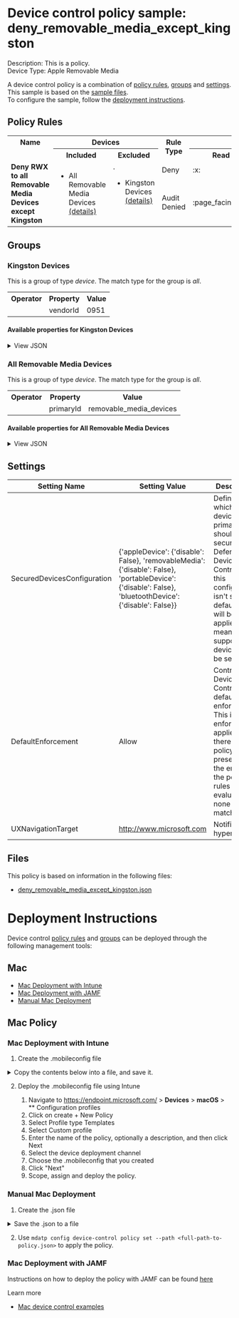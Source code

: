 # Device control policy sample: deny_removable_media_except_kingston

Description: This is a policy.              
Device Type: Apple Removable Media

A device control policy is a combination of [policy rules](#policy-rules), [groups](#groups) and [settings](#settings).  
This sample is based on the [sample files](#files).  
To configure the sample, follow the [deployment instructions](#deployment-instructions).  

## Policy Rules

<table>
    <tr>
        <th rowspan="2" valign="top">Name</th>
        <th colspan="2" valign="top">Devices</th>
        <th rowspan="2" valign="top">Rule Type</th>
        <th colspan="3" valign="top"><center>Access</center></th>
        <th rowspan="2" valign="top">Notification</th>
    </tr>
    <tr>
        <th>Included</th>
        <th>Excluded</th><th>Read</th><th>Write</th><th>Execute</th></tr><tr>
            <td rowspan="2"><b>Deny RWX to all Removable Media Devices except Kingston</b></td>
            <td rowspan="2 valign="top">
                <ul><li>All Removable Media Devices<a href="#all-removable-media-devices" title="all [{'$type': 'primaryId', 'value': 'removable_media_devices'}]"> (details)</a></ul>
            </td>
            <td rowspan="2" valign="top">.
                <ul><li>Kingston Devices<a href="#kingston-devices" title="all [{'$type': 'vendorId', 'value': '0951'}]"> (details)</a></ul>
            </td>
            <td>Deny</td>
            <td>:x:</td>
            <td>:x:</td>
            <td>:x:</td>
            <td>None</td> 
        </tr><tr>
            <td>Audit Denied</td>
            <td>:page_facing_up:</td>
            <td>:page_facing_up:</td>
            <td>:page_facing_up:</td>
            <td>Send event and Show notification</td>
        </tr></table>


## Groups


### Kingston Devices



This is a group of type *device*. 
The match type for the group is *all*.


<table>
<tr>
<th>Operator</th>
<th>Property</th>
<th>Value</th>
</tr>

<tr>

<td></td>

<td>vendorId</td>

<td>0951</td>

</tr>

</table>


#### Available properties for Kingston Devices


<details>
<summary>View JSON</summary>

```json
{
    "$type": "device",
    "id": "3f082cd3-f701-4c21-9a6a-ed115c28e212",
    "name": "Kingston Devices",
    "query": {
        "$type": "all",
        "clauses": [
            {
                "$type": "vendorId",
                "value": "0951"
            }
        ]
    }
}
```
</details>

### All Removable Media Devices



This is a group of type *device*. 
The match type for the group is *all*.


<table>
<tr>
<th>Operator</th>
<th>Property</th>
<th>Value</th>
</tr>

<tr>

<td></td>

<td>primaryId</td>

<td>removable_media_devices</td>

</tr>

</table>


#### Available properties for All Removable Media Devices


<details>
<summary>View JSON</summary>

```json
{
    "$type": "device",
    "id": "3f082cd3-f701-4c21-9a6a-ed115c28e211",
    "name": "All Removable Media Devices",
    "query": {
        "$type": "all",
        "clauses": [
            {
                "$type": "primaryId",
                "value": "removable_media_devices"
            }
        ]
    }
}
```
</details>


## Settings






| Setting Name |  Setting Value | Description |Documentation |
|--------------|----------------|-------------|---------------|
SecuredDevicesConfiguration | {'appleDevice': {'disable': False}, 'removableMedia': {'disable': False}, 'portableDevice': {'disable': False}, 'bluetoothDevice': {'disable': False}} | Defines which device's primary ids should be secured by Defender Device Control. If this configuration isn't set the default value will be applied, meaning all supported devices will be secured. |[documentation](https://learn.microsoft.com/en-us/microsoft-365/security/defender-endpoint/mac-device-control-overview?view=o365-worldwide#settings) |
DefaultEnforcement | Allow | Control Device Control default enforcement. This is the enforcement applied if there are no policy rules present or at the end of the policy rules evaluation none were matched. |[documentation](https://learn.microsoft.com/en-us/microsoft-365/security/defender-endpoint/mac-device-control-overview?view=o365-worldwide#settings) |
UXNavigationTarget | http://www.microsoft.com | Notification hyperlink |[documentation](https://learn.microsoft.com/en-us/microsoft-365/security/defender-endpoint/mac-device-control-overview?view=o365-worldwide#settings) |


## Files
This policy is based on information in the following files:

- [deny_removable_media_except_kingston.json](deny_removable_media_except_kingston.json)


# Deployment Instructions

Device control [policy rules](#policy-rules) and [groups](#groups) can be deployed through the following management tools:




## Mac
- [Mac Deployment with Intune](#mac-deployment-with-intune)
- [Mac Deployment with JAMF](#mac-deployment-with-jamf)
- [Manual Mac Deployment](#manual-mac-deployment)





## Mac Policy
### Mac Deployment with Intune

1. Create the .mobileconfig file

<details>
    <summary>Copy the contents below into a file, and save it.</summary>       

```xml
<?xml version="1.0" encoding="utf-8"?>
<!DOCTYPE plist PUBLIC "-//Apple//DTD PLIST 1.0//EN" "http://www.apple.com/DTDs/PropertyList-1.0.dtd">
<plist version="1">
    <dict>
        <key>PayloadUUID</key>
        <string>C4E6A782-0C8D-44AB-A025-EB893987A295</string>
        <key>PayloadType</key>
        <string>Configuration</string>
        <key>PayloadOrganization</key>
        <string>Microsoft</string>
        <key>PayloadIdentifier</key>
        <string>com.microsoft.wdav</string>
        <key>PayloadDisplayName</key>
        <string>Microsoft Defender settings</string>
        <key>PayloadDescription</key>
        <string>Microsoft Defender configuration settings</string>
        <key>PayloadVersion</key>
        <integer>1</integer>
        <key>PayloadEnabled</key>
        <true/>
        <key>PayloadRemovalDisallowed</key>
        <true/>
        <key>PayloadScope</key>
        <string>System</string>
        <key>PayloadContent</key>
        <array>
            <dict>
                <key>PayloadUUID</key>
                <string>99DBC2BC-3B3A-46A2-A413-C8F9BB9A7295</string>
                <key>PayloadType</key>
                <string>com.microsoft.wdav</string>
                <key>PayloadOrganization</key>
                <string>Microsoft</string>
                <key>PayloadIdentifier</key>
                <string>com.microsoft.wdav</string>
                <key>PayloadDisplayName</key>
                <string>Microsoft Defender configuration settings</string>
                <key>PayloadDescription</key>
                <string/>
                <key>PayloadVersion</key>
                <integer>1</integer>
                <key>PayloadEnabled</key>
                <true/>
                <key>dlp</key>
                <dict>
                  <key>features</key>
                    <array>
                        <dict>
                            <key>name</key>
                            <string>DC_in_dlp</string>
                            <key>state</key>
                            <string>enabled</string>
                        </dict>
                    </array>
                </dict>
                <key>deviceControl</key>
                <dict>
                    <key>policy</key>
                    <string>
{
    "groups": [
        {
            "$type": "device",
            "id": "3f082cd3-f701-4c21-9a6a-ed115c28e212",
            "name": "Kingston Devices",
            "query": {
                "$type": "all",
                "clauses": [
                    {
                        "$type": "vendorId",
                        "value": "0951"
                    }
                ]
            }
        },
        {
            "$type": "device",
            "id": "3f082cd3-f701-4c21-9a6a-ed115c28e211",
            "name": "All Removable Media Devices",
            "query": {
                "$type": "all",
                "clauses": [
                    {
                        "$type": "primaryId",
                        "value": "removable_media_devices"
                    }
                ]
            }
        }
    ],
    "rules": [
        {
            "id": "772cef80-229f-48b4-bd17-a69130092981",
            "name": "Deny RWX to all Removable Media Devices except Kingston",
            "includeGroups": [
                "3f082cd3-f701-4c21-9a6a-ed115c28e211"
            ],
            "excludeGroups": [
                "3f082cd3-f701-4c21-9a6a-ed115c28e212"
            ],
            "entries": [
                {
                    "$type": "removableMedia",
                    "id": "A7CEE2F8-CE34-4B34-9CFE-4133F0361035",
                    "enforcement": {
                        "$type": "deny"
                    },
                    "access": [
                        "read",
                        "write",
                        "execute"
                    ]
                },
                {
                    "$type": "removableMedia",
                    "id": "18BA3DD5-4C9A-458B-A756-F1499FE94FB4",
                    "enforcement": {
                        "$type": "auditDeny",
                        "options": [
                            "send_event",
                            "show_notification"
                        ]
                    },
                    "access": [
                        "read",
                        "write",
                        "execute"
                    ]
                }
            ]
        }
    ],
    "settings": {
        "features": {
            "appleDevice": {
                "disable": false
            },
            "removableMedia": {
                "disable": false
            },
            "portableDevice": {
                "disable": false
            },
            "bluetoothDevice": {
                "disable": false
            }
        },
        "global": {
            "defaultEnforcement": "allow"
        },
        "ux": {
            "navigationTarget": "http://www.microsoft.com"
        }
    }
}
                    </string>
                </dict>
            </dict>
        </array>
    </dict>
</plist>
```
</details>



2. Deploy the .mobileconfig file using Intune

    1.   Navigate to https://endpoint.microsoft.com/ > **Devices** > **macOS** > ** Configuration profiles
    2.   Click on create + New Policy
    3.   Select Profile type Templates
    4.   Select Custom profile
    5.   Enter the name of the policy, optionally a description, and then click Next
    6.   Select the device deployment channel
    7.   Choose the .mobileconfig that you created
    8.   Click "Next"
    9.   Scope, assign and deploy the policy.



### Manual Mac Deployment


1. Create the .json file

<details>
     <summary>Save the .json to a file</summary>

```json
{
    "groups": [
        {
            "$type": "device",
            "id": "3f082cd3-f701-4c21-9a6a-ed115c28e212",
            "name": "Kingston Devices",
            "query": {
                "$type": "all",
                "clauses": [
                    {
                        "$type": "vendorId",
                        "value": "0951"
                    }
                ]
            }
        },
        {
            "$type": "device",
            "id": "3f082cd3-f701-4c21-9a6a-ed115c28e211",
            "name": "All Removable Media Devices",
            "query": {
                "$type": "all",
                "clauses": [
                    {
                        "$type": "primaryId",
                        "value": "removable_media_devices"
                    }
                ]
            }
        }
    ],
    "rules": [
        {
            "id": "772cef80-229f-48b4-bd17-a69130092981",
            "name": "Deny RWX to all Removable Media Devices except Kingston",
            "includeGroups": [
                "3f082cd3-f701-4c21-9a6a-ed115c28e211"
            ],
            "excludeGroups": [
                "3f082cd3-f701-4c21-9a6a-ed115c28e212"
            ],
            "entries": [
                {
                    "$type": "removableMedia",
                    "id": "A7CEE2F8-CE34-4B34-9CFE-4133F0361035",
                    "enforcement": {
                        "$type": "deny"
                    },
                    "access": [
                        "read",
                        "write",
                        "execute"
                    ]
                },
                {
                    "$type": "removableMedia",
                    "id": "18BA3DD5-4C9A-458B-A756-F1499FE94FB4",
                    "enforcement": {
                        "$type": "auditDeny",
                        "options": [
                            "send_event",
                            "show_notification"
                        ]
                    },
                    "access": [
                        "read",
                        "write",
                        "execute"
                    ]
                }
            ]
        }
    ],
    "settings": {
        "features": {
            "appleDevice": {
                "disable": false
            },
            "removableMedia": {
                "disable": false
            },
            "portableDevice": {
                "disable": false
            },
            "bluetoothDevice": {
                "disable": false
            }
        },
        "global": {
            "defaultEnforcement": "allow"
        },
        "ux": {
            "navigationTarget": "http://www.microsoft.com"
        }
    }
}
```
</details>


2. Use ```mdatp config device-control policy set --path <full-path-to-policy.json>``` to apply the policy.



### Mac Deployment with JAMF

Instructions on how to deploy the policy with JAMF can be found [here](https://learn.microsoft.com/en-us/microsoft-365/security/defender-endpoint/mac-device-control-jamf?view=o365-worldwide#deploy-policy-by-using-jamf)

Learn more
- [Mac device control examples](../Removable%20Storage%20Access%20Control%20Samples/macOS/policy/examples/README.md)


